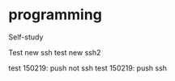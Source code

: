 # programming
Self-study

Test new ssh
test new ssh2

test 150219: push not ssh
test 150219: push ssh